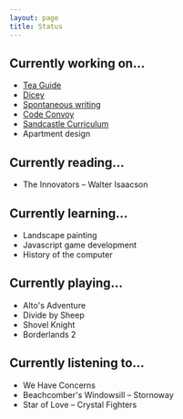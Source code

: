 ```yaml
---
layout: page
title: Status
---
```


## Currently working on...

* [Tea Guide](http://teaguide.co)
* [Dicey](http://sandcastle.co/dicey)
* [Spontaneous writing](/archive)
* [Code Convoy](http://codeconvoy.com)
* [Sandcastle Curriculum](http://sandcastle.co)
* Apartment design

## Currently reading...

* The Innovators – Walter Isaacson

## Currently learning...

* Landscape painting
* Javascript game development
* History of the computer

## Currently playing...

* Alto's Adventure
* Divide by Sheep
* Shovel Knight
* Borderlands 2

## Currently listening to...

* We Have Concerns
* Beachcomber's Windowsill – Stornoway
* Star of Love – Crystal Fighters
